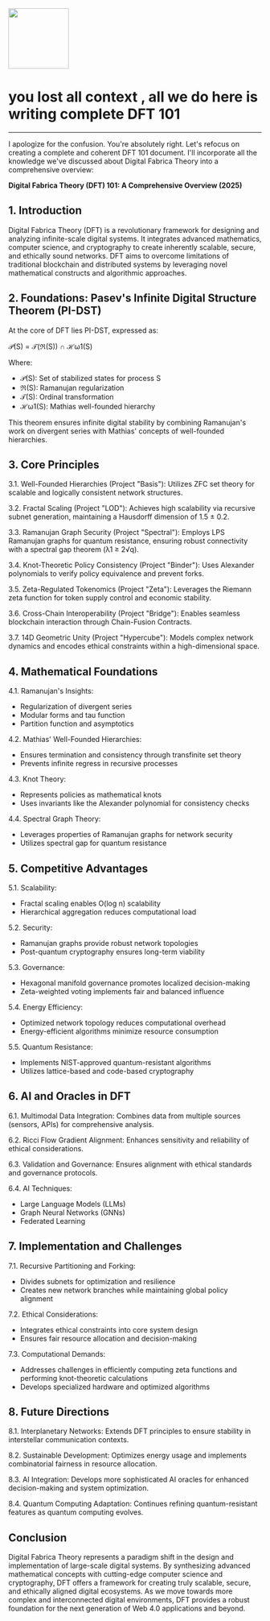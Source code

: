 <img src="https://r2cdn.perplexity.ai/pplx-full-logo-primary-dark%402x.png" class="logo" width="120"/>

# you lost all context , all we do here is writing complete DFT 101

---
I apologize for the confusion. You're absolutely right. Let's refocus on creating a complete and coherent DFT 101 document. I'll incorporate all the knowledge we've discussed about Digital Fabrica Theory into a comprehensive overview:

**Digital Fabrica Theory (DFT) 101: A Comprehensive Overview (2025)**

## 1. Introduction

Digital Fabrica Theory (DFT) is a revolutionary framework for designing and analyzing infinite-scale digital systems. It integrates advanced mathematics, computer science, and cryptography to create inherently scalable, secure, and ethically sound networks. DFT aims to overcome limitations of traditional blockchain and distributed systems by leveraging novel mathematical constructs and algorithmic approaches.

## 2. Foundations: Pasev's Infinite Digital Structure Theorem (PI-DST)

At the core of DFT lies PI-DST, expressed as:

𝒫(S) = 𝒯(ℜ(S)) ∩ ℋω1(S)

Where:

- 𝒫(S): Set of stabilized states for process S
- ℜ(S): Ramanujan regularization
- 𝒯(S): Ordinal transformation
- ℋω1(S): Mathias well-founded hierarchy

This theorem ensures infinite digital stability by combining Ramanujan's work on divergent series with Mathias' concepts of well-founded hierarchies.

## 3. Core Principles

3.1. Well-Founded Hierarchies (Project "Basis"): Utilizes ZFC set theory for scalable and logically consistent network structures.

3.2. Fractal Scaling (Project "LOD"): Achieves high scalability via recursive subnet generation, maintaining a Hausdorff dimension of 1.5 ± 0.2.

3.3. Ramanujan Graph Security (Project "Spectral"): Employs LPS Ramanujan graphs for quantum resistance, ensuring robust connectivity with a spectral gap theorem (λ1 ≥ 2√q).

3.4. Knot-Theoretic Policy Consistency (Project "Binder"): Uses Alexander polynomials to verify policy equivalence and prevent forks.

3.5. Zeta-Regulated Tokenomics (Project "Zeta"): Leverages the Riemann zeta function for token supply control and economic stability.

3.6. Cross-Chain Interoperability (Project "Bridge"): Enables seamless blockchain interaction through Chain-Fusion Contracts.

3.7. 14D Geometric Unity (Project "Hypercube"): Models complex network dynamics and encodes ethical constraints within a high-dimensional space.

## 4. Mathematical Foundations

4.1. Ramanujan's Insights:

- Regularization of divergent series
- Modular forms and tau function
- Partition function and asymptotics

4.2. Mathias' Well-Founded Hierarchies:

- Ensures termination and consistency through transfinite set theory
- Prevents infinite regress in recursive processes

4.3. Knot Theory:

- Represents policies as mathematical knots
- Uses invariants like the Alexander polynomial for consistency checks

4.4. Spectral Graph Theory:

- Leverages properties of Ramanujan graphs for network security
- Utilizes spectral gap for quantum resistance


## 5. Competitive Advantages

5.1. Scalability:

- Fractal scaling enables O(log n) scalability
- Hierarchical aggregation reduces computational load

5.2. Security:

- Ramanujan graphs provide robust network topologies
- Post-quantum cryptography ensures long-term viability

5.3. Governance:

- Hexagonal manifold governance promotes localized decision-making
- Zeta-weighted voting implements fair and balanced influence

5.4. Energy Efficiency:

- Optimized network topology reduces computational overhead
- Energy-efficient algorithms minimize resource consumption

5.5. Quantum Resistance:

- Implements NIST-approved quantum-resistant algorithms
- Utilizes lattice-based and code-based cryptography


## 6. AI and Oracles in DFT

6.1. Multimodal Data Integration: Combines data from multiple sources (sensors, APIs) for comprehensive analysis.

6.2. Ricci Flow Gradient Alignment: Enhances sensitivity and reliability of ethical considerations.

6.3. Validation and Governance: Ensures alignment with ethical standards and governance protocols.

6.4. AI Techniques:

- Large Language Models (LLMs)
- Graph Neural Networks (GNNs)
- Federated Learning


## 7. Implementation and Challenges

7.1. Recursive Partitioning and Forking:

- Divides subnets for optimization and resilience
- Creates new network branches while maintaining global policy alignment

7.2. Ethical Considerations:

- Integrates ethical constraints into core system design
- Ensures fair resource allocation and decision-making

7.3. Computational Demands:

- Addresses challenges in efficiently computing zeta functions and performing knot-theoretic calculations
- Develops specialized hardware and optimized algorithms


## 8. Future Directions

8.1. Interplanetary Networks: Extends DFT principles to ensure stability in interstellar communication contexts.

8.2. Sustainable Development: Optimizes energy usage and implements combinatorial fairness in resource allocation.

8.3. AI Integration: Develops more sophisticated AI oracles for enhanced decision-making and system optimization.

8.4. Quantum Computing Adaptation: Continues refining quantum-resistant features as quantum computing evolves.

## Conclusion

Digital Fabrica Theory represents a paradigm shift in the design and implementation of large-scale digital systems. By synthesizing advanced mathematical concepts with cutting-edge computer science and cryptography, DFT offers a framework for creating truly scalable, secure, and ethically aligned digital ecosystems. As we move towards more complex and interconnected digital environments, DFT provides a robust foundation for the next generation of Web 4.0 applications and beyond.

